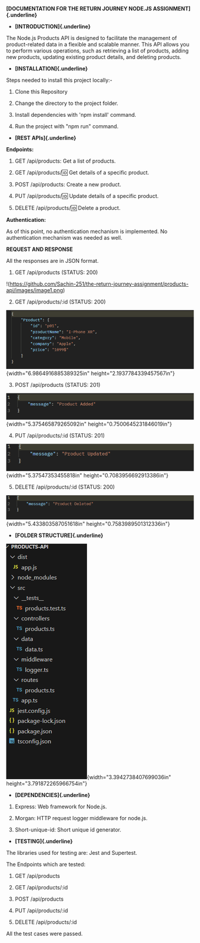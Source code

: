 **[DOCUMENTATION FOR THE RETURN JOURNEY NODE.JS
ASSIGNMENT]{.underline}**

-   **[INTRODUCTION]{.underline}**

The Node.js Products API is designed to facilitate the management of
product-related data in a flexible and scalable manner. This API allows
you to perform various operations, such as retrieving a list of
products, adding new products, updating existing product details, and
deleting products.

-   **[INSTALLATION]{.underline}**

Steps needed to install this project locally:-

1.  Clone this Repository

2.  Change the directory to the project folder.

3.  Install dependencies with 'npm install' command.

4.  Run the project with "npm run" command.

-   **[REST APIs]{.underline}**

**Endpoints:**

1.  GET /api/products: Get a list of products.

2.  GET /api/products/:id: Get details of a specific product.

3.  POST /api/products: Create a new product.

4.  PUT /api/products/:id: Update details of a specific product.

5.  DELETE /api/products/:id: Delete a product.

**Authentication:**

As of this point, no authentication mechanism is implemented. No
authentication mechanism was needed as well.

**REQUEST AND RESPONSE**

All the responses are in JSON format.

1.  GET /api/products (STATUS: 200)

!(https://github.com/Sachin-251/the-return-journey-assignment/products-api/images/image1.png)

2.  GET /api/products/:id (STATUS: 200)

![](./images/image2.png){width="6.9864916885389325in"
height="2.1937784339457567in"}

3.  POST /api/products (STATUS: 201)

![](./images/image3.png){width="5.375465879265092in"
height="0.7500645231846019in"}

4.  PUT /api/products/:id (STATUS: 201)

![](./images/image4.png){width="5.37547353455818in"
height="0.7083956692913386in"}

5.  DELETE /api/products/:id (STATUS: 200)

![](./images/image5.png){width="5.433803587051618in"
height="0.7583989501312336in"}

-   **[FOLDER STRUCTURE]{.underline}**

![](./images/image6.png){width="3.3942738407699036in"
height="3.791872265966754in"}

-   **[DEPENDENCIES]{.underline}**

1.  Express: Web framework for Node.js.

2.  Morgan: HTTP request logger middleware for node.js.

3.  Short-unique-id: Short unique id generator.

-   **[TESTING]{.underline}**

The libraries used for testing are: Jest and Supertest.

The Endpoints which are tested:

1.  GET /api/products

2.  GET /api/products/:id

3.  POST /api/products

4.  PUT /api/products/:id

5.  DELETE /api/products/:id

All the test cases were passed.
